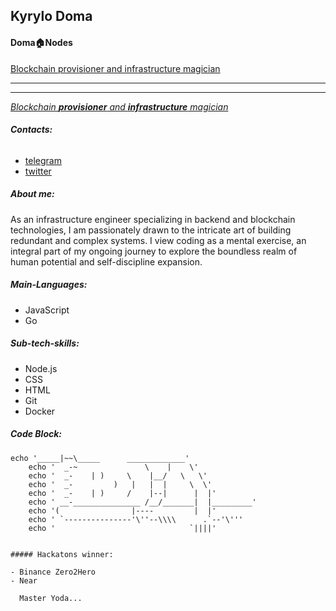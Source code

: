 ## Kyrylo Doma

#### Doma🏠Nodes

[Blockchain provisioner and infrastructure magician](https://www.google.com/search?sca_esv=580550388&sxsrf=AM9HkKmFTiKB3hlgjk8lW23XWGkjiDqMOg:1699465987123&q=Blockchain+provisioner+and+infrastructure+magician&spell=1&sa=X&ved=2ahUKEwjMl-GT_LSCAxVETaQEHU4lCi0QkeECKAB6BAgHEAE)

---

---

[_Blockchain **provisioner** and **infrastructure** magician_](https://www.google.com/search?sca_esv=580550388&sxsrf=AM9HkKmFTiKB3hlgjk8lW23XWGkjiDqMOg:1699465987123&q=Blockchain+provisioner+and+infrastructure+magician&spell=1&sa=X&ved=2ahUKEwjMl-GT_LSCAxVETaQEHU4lCi0QkeECKAB6BAgHEAE)

###### **Contacts:**

- [telegram](https://t.me/domanodes)
- [twitter
  ](https://twitter.com/domakyrylo)

##### About me:

As an infrastructure engineer specializing in backend and blockchain technologies, I am passionately drawn to the intricate art of building redundant and complex systems. I view coding as a mental exercise, an integral part of my ongoing journey to explore the boundless realm of human potential and self-discipline expansion.

##### Main-Languages:

- JavaScript
- Go

##### Sub-tech-skills:

- Node.js
- CSS
- HTML
- Git
- Docker

##### Code Block:


    echo '_____|~~\_____      _____________'
        echo '  _-~               \    |    \'
        echo '  _-    | )     \    |__/   \   \'
        echo '  _-         )   |   |  |     \  \'
        echo '  _-    | )     /    |--|      |  |'
        echo ' __-_______________ /__/_______|  |_________'
        echo '(                |----         |  |'
        echo ' `---------------'\''--\\\\      .`--'\'''
        echo '                              `||||'

```

##### Hackatons winner:

- Binance Zero2Hero
- Near

  Master Yoda...
```
